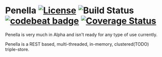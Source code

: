 # Penella [![License](https://img.shields.io/badge/License-Apache%202.0-blue.svg)](https://opensource.org/licenses/Apache-2.0) ![Build Status](https://api.travis-ci.org/alisle/Penella.png) [![codebeat badge](https://codebeat.co/badges/8ae85845-ae2a-483f-ac40-09c94bd1e4e9)](https://codebeat.co/projects/github-com-alisle-penella) [![Coverage Status](https://coveralls.io/repos/github/alisle/Penella/badge.svg)](https://coveralls.io/github/alisle/Penella)

Penella is very much in Alpha and isn't ready for any type of use currently.

Penella is a REST based, multi-threaded, in-memory, clustered(TODO) triple-store.

